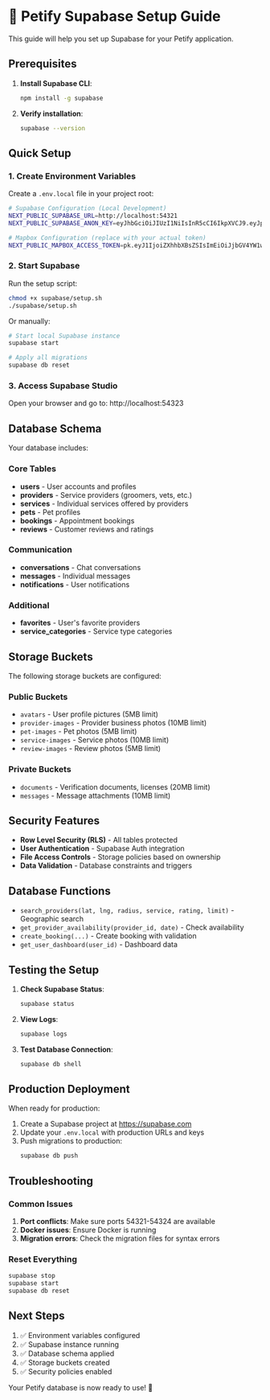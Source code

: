 # 🐾 Petify Supabase Setup Guide

This guide will help you set up Supabase for your Petify application.

## Prerequisites

1. **Install Supabase CLI**:
   ```bash
   npm install -g supabase
   ```

2. **Verify installation**:
   ```bash
   supabase --version
   ```

## Quick Setup

### 1. Create Environment Variables

Create a `.env.local` file in your project root:

```bash
# Supabase Configuration (Local Development)
NEXT_PUBLIC_SUPABASE_URL=http://localhost:54321
NEXT_PUBLIC_SUPABASE_ANON_KEY=eyJhbGciOiJIUzI1NiIsInR5cCI6IkpXVCJ9.eyJpc3MiOiJzdXBhYmFzZS1kZW1vIiwicm9sZSI6ImFub24iLCJleHAiOjE5ODM4MTI5OTZ9.CRXP1A7WOeoJeXxjNni43kdQwgnWNReilDMblYTn_I0

# Mapbox Configuration (replace with your actual token)
NEXT_PUBLIC_MAPBOX_ACCESS_TOKEN=pk.eyJ1IjoiZXhhbXBsZSIsImEiOiJjbGV4YW1wbGUifQ.example
```

### 2. Start Supabase

Run the setup script:

```bash
chmod +x supabase/setup.sh
./supabase/setup.sh
```

Or manually:

```bash
# Start local Supabase instance
supabase start

# Apply all migrations
supabase db reset
```

### 3. Access Supabase Studio

Open your browser and go to: http://localhost:54323

## Database Schema

Your database includes:

### Core Tables

- **users** - User accounts and profiles
- **providers** - Service providers (groomers, vets, etc.)
- **services** - Individual services offered by providers
- **pets** - Pet profiles
- **bookings** - Appointment bookings
- **reviews** - Customer reviews and ratings

### Communication

- **conversations** - Chat conversations
- **messages** - Individual messages
- **notifications** - User notifications

### Additional

- **favorites** - User's favorite providers
- **service_categories** - Service type categories

## Storage Buckets

The following storage buckets are configured:

### Public Buckets

- `avatars` - User profile pictures (5MB limit)
- `provider-images` - Provider business photos (10MB limit)
- `pet-images` - Pet photos (5MB limit)
- `service-images` - Service photos (10MB limit)
- `review-images` - Review photos (5MB limit)

### Private Buckets

- `documents` - Verification documents, licenses (20MB limit)
- `messages` - Message attachments (10MB limit)

## Security Features

- **Row Level Security (RLS)** - All tables protected
- **User Authentication** - Supabase Auth integration
- **File Access Controls** - Storage policies based on ownership
- **Data Validation** - Database constraints and triggers

## Database Functions

- `search_providers(lat, lng, radius, service, rating, limit)` - Geographic
  search
- `get_provider_availability(provider_id, date)` - Check availability
- `create_booking(...)` - Create booking with validation
- `get_user_dashboard(user_id)` - Dashboard data

## Testing the Setup

1. **Check Supabase Status**:
   ```bash
   supabase status
   ```

2. **View Logs**:
   ```bash
   supabase logs
   ```

3. **Test Database Connection**:
   ```bash
   supabase db shell
   ```

## Production Deployment

When ready for production:

1. Create a Supabase project at https://supabase.com
2. Update your `.env.local` with production URLs and keys
3. Push migrations to production:
   ```bash
   supabase db push
   ```

## Troubleshooting

### Common Issues

1. **Port conflicts**: Make sure ports 54321-54324 are available
2. **Docker issues**: Ensure Docker is running
3. **Migration errors**: Check the migration files for syntax errors

### Reset Everything

```bash
supabase stop
supabase start
supabase db reset
```

## Next Steps

1. ✅ Environment variables configured
2. ✅ Supabase instance running
3. ✅ Database schema applied
4. ✅ Storage buckets created
5. ✅ Security policies enabled

Your Petify database is now ready to use! 🎉
